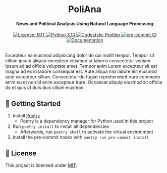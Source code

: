 <h1 align="center">
  PoliAna
</h1>

<h4 align="center">
  News and Political Analysis Using Natural Language Processing
</h4>

<div align="center">
  <a href="https://github.com/felixhoffmnn/studienarbeit">
    <img src="https://img.shields.io/github/license/felixhoffmnn/studienarbeit"
      alt="License: MIT" />
  </a>
  <a href="https://www.python.org/downloads/release/python-3110/">
    <img src="https://img.shields.io/badge/python-3.11-blue.svg"
      alt="Python 3.10" />
  </a>
  <a href="https://github.com/prettier/prettier">
    <img src="https://img.shields.io/badge/code_style-prettier-ff69b4.svg?style=flat-square"
      alt="Codestyle: Prettier" />
  </a>
  <a href="https://results.pre-commit.ci/latest/github/felixhoffmnn/studienarbeit/main">
    <img src="https://results.pre-commit.ci/badge/github/felixhoffmnn/studienarbeit/main.svg"
      alt="pre-commit CI" />
  </a>
  <a href="https://studienarbeit.readthedocs.io/en/latest/?badge=latest" >
    <img src="https://readthedocs.org/projects/studienarbeit/badge/?version=latest" alt="Documentation"/>
  </a>
</div>
<br>

<!-- TODO: Edit paragraph -->

Excepteur ea eiusmod adipisicing dolor do qui mollit tempor. Tempor sit cillum ipsum aliquip excepteur eiusmod ut laboris consectetur veniam. Ipsum ad ad officia voluptate amet. Tempor anim Lorem excepteur sit est magna ad ex in labore consequat est. Aute aliqua nisi labore elit eiusmod aute excepteur cillum. Consectetur do fugiat reprehenderit irure commodo anim eu et non id enim excepteur irure. Occaecat aliquip eiusmod sit officia do et quis ut duis duis cillum eiusmod.

## :handshake: Getting Started

1. Install [Poetry](https://python-poetry.org/docs/#installation)
   - Poetry is a dependency manager for Python used in this project
2. Run `poetry install` to install all dependencies
   - Afterwards, run `poetry shell` to activate the virtual environment
3. Install the pre-commit hooks with `poetry run pre-commit install`

## :memo: License

This project is licensed under [MIT](LICENSE).
